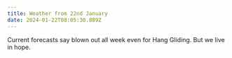 ```yaml
---
title: Weather from 22nd January
date: 2024-01-22T08:05:30.889Z
---
```

Current forecasts say blown out all week even for Hang Gliding.  But we live in hope.